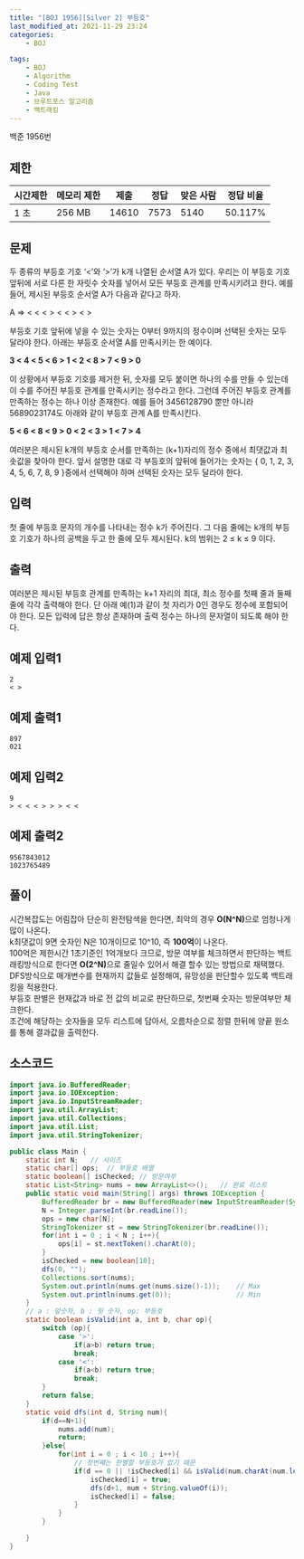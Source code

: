 ```yaml
---
title: "[BOJ 1956][Silver 2] 부등호"
last_modified_at: 2021-11-29 23:24
categories:
    - BOJ

tags:
    - BOJ
    - Algorithm
    - Coding Test
    - Java
    - 브루트포스 알고리즘
    - 백트래킹
---
```

백준 1956번

## 제한

|시간제한|메모리 제한|제출|정답|맞은 사람|정답 비율
|---|---|---|---|---|---
|1 초|	256 MB|14610|7573|5140|50.117%

## 문제

두 종류의 부등호 기호 ‘<’와 ‘>’가 k개 나열된 순서열 A가 있다. 우리는 이 부등호 기호 앞뒤에 서로 다른 한 자릿수 숫자를 넣어서 모든 부등호 관계를 만족시키려고 한다. 예를 들어, 제시된 부등호 순서열 A가 다음과 같다고 하자. 

A ⇒ < < < > < < > < >

부등호 기호 앞뒤에 넣을 수 있는 숫자는 0부터 9까지의 정수이며 선택된 숫자는 모두 달라야 한다. 아래는 부등호 순서열 A를 만족시키는 한 예이다. 

<strong>3 < 4 < 5 < 6 > 1 < 2 < 8 > 7 < 9 > 0 </strong>

이 상황에서 부등호 기호를 제거한 뒤, 숫자를 모두 붙이면 하나의 수를 만들 수 있는데 이 수를 주어진 부등호 관계를 만족시키는 정수라고 한다. 그런데 주어진 부등호 관계를 만족하는 정수는 하나 이상 존재한다. 예를 들어 3456128790 뿐만 아니라 5689023174도 아래와 같이 부등호 관계 A를 만족시킨다. 

<strong>5 < 6 < 8 < 9 > 0 < 2 < 3 > 1 < 7 > 4</strong>

여러분은 제시된 k개의 부등호 순서를 만족하는 (k+1)자리의 정수 중에서 최댓값과 최솟값을 찾아야 한다. 앞서 설명한 대로 각 부등호의 앞뒤에 들어가는 숫자는 { 0, 1, 2, 3, 4, 5, 6, 7, 8, 9 }중에서 선택해야 하며 선택된 숫자는 모두 달라야 한다. 

## 입력

첫 줄에 부등호 문자의 개수를 나타내는 정수 k가 주어진다. 그 다음 줄에는 k개의 부등호 기호가 하나의 공백을 두고 한 줄에 모두 제시된다. k의 범위는 2 ≤ k ≤ 9 이다. 

## 출력

여러분은 제시된 부등호 관계를 만족하는 k+1 자리의 최대, 최소 정수를 첫째 줄과 둘째 줄에 각각 출력해야 한다. 단 아래 예(1)과 같이 첫 자리가 0인 경우도 정수에 포함되어야 한다. 모든 입력에 답은 항상 존재하며 출력 정수는 하나의 문자열이 되도록 해야 한다. 

## 예제 입력1

```text
2
< >
```

## 예제 출력1

```text
897
021
```

## 예제 입력2

```text
9
> < < < > > > < <
```

## 예제 출력2

```text
9567843012
1023765489
```

## 풀이

시간복잡도는 어림잡아 단순히 완전탐색을 한다면, 최악의 경우 <strong>O(N^N)</strong>으로 엄청나게 많이 나온다. <br>
k최댓값이 9면 숫자인 N은 10개이므로 10^10, 즉 <strong>100억</strong>이 나온다.<br>
100억은 제한시간 1초기준인 1억개보다 크므로, 방문 여부를 체크하면서 판단하는 백트래킹방식으로 한다면 <strong>O(2^N)</strong>으로 줄일수 있어서 해결 할수 있는 방법으로 채택했다.<br>
DFS방식으로 매개변수를 현재까지 값들로 설정해여, 유망성을 판단할수 있도록 백트래킹을 적용한다.<br>
부등호 판별은 현재값과 바로 전 값의 비교로 판단하므로, 첫번째 숫자는 방문여부만 체크한다. <br>
조건에 해당하는 숫자들을 모두 리스트에 담아서, 오름차순으로 정렬 한뒤에 양끝 원소를 통해 결과값을 출력한다.<br>

## 소스코드

```java
import java.io.BufferedReader;
import java.io.IOException;
import java.io.InputStreamReader;
import java.util.ArrayList;
import java.util.Collections;
import java.util.List;
import java.util.StringTokenizer;

public class Main {
    static int N;   // 사이즈
    static char[] ops;  // 부등호 배열
    static boolean[] isChecked; // 방문여부
    static List<String> nums = new ArrayList<>();   // 완료 리스트
    public static void main(String[] args) throws IOException {
        BufferedReader br = new BufferedReader(new InputStreamReader(System.in));
        N = Integer.parseInt(br.readLine());
        ops = new char[N];
        StringTokenizer st = new StringTokenizer(br.readLine());
        for(int i = 0 ; i < N ; i++){
            ops[i] = st.nextToken().charAt(0);
        }
        isChecked = new boolean[10];
        dfs(0, "");
        Collections.sort(nums);
        System.out.println(nums.get(nums.size()-1));    // Max
        System.out.println(nums.get(0));                // Min
    }
    // a : 앞숫자, b : 뒷 숫자, op: 부등호
    static boolean isValid(int a, int b, char op){
        switch (op){
            case '>':
                if(a>b) return true;
                break;
            case '<':
                if(a<b) return true;
                break;
        }
        return false;
    }
    static void dfs(int d, String num){
        if(d==N+1){
            nums.add(num);
            return;
        }else{
            for(int i = 0 ; i < 10 ; i++){
                // 첫번째는 판별할 부등호가 없기 때문
                if(d == 0 || !isChecked[i] && isValid(num.charAt(num.length()-1)-'0', i , ops[d-1])){
                    isChecked[i] = true;
                    dfs(d+1, num + String.valueOf(i));
                    isChecked[i] = false;
                }
            }
        }

    }
}

```
